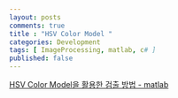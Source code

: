 ```yaml
---
layout: posts
comments: true
title : "HSV Color Model "
categories: Development
tags: [ ImageProcessing, matlab, c# ]
published: false
---
```


[HSV Color Model을 활용한 검출 방법 - matlab](https://bskyvision.com/46)
